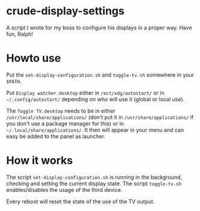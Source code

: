 # crude-display-settings
A script I wrote for my boss to configure his displays in a proper way. Have fun, Ralph!

# Howto use

Put the `set-display-configuration.sh` and `toggle-tv.sh` somewhere in your `$PATH`.

Put `Display watcher.desktop` either in `/ect/xdg/autostart/` or in `~/.config/autostart/` depending on who will use it (global or local use).

The `Toggle TV.desktop` needs to be in either `/usr/local/share/applications/` (don't put it in `/usr/share/applications/` if you don't use a package manager for this) or in `~/.local/share/applications/`. It then will appear in your menu and can easy be added to the panel as launcher.

# How it works

The script `set-display-configuration.sh` is running in the background, checking and setting the current display state. The script `toggle-tv.sh` enables/disables the usage of the third device.

Every reboot will reset the state of the use of the TV output.
